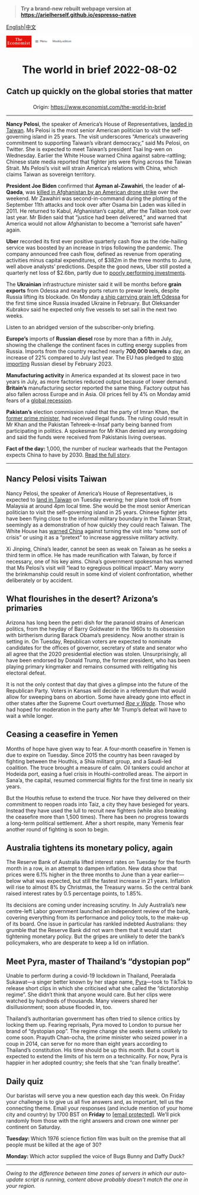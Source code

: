 > **Try a brand-new rebuilt webpage version at https://arielherself.github.io/espresso-native**

[English](https://github.com/arielherself/espresso/blob/main/README.md)|[中文](https://github-com.translate.goog/arielherself/espresso/blob/main/README.md?_x_tr_sl=en&_x_tr_tl=zh-CN&_x_tr_hl=zh-CN&_x_tr_pto=wapp)



![The Economist](menubar.png)

# <p align="center">The world in brief 2022-08-02</p>

## <p align="center">Catch up quickly on the global stories that matter</p>

<p align="center">Origin: <a href="https://www.economist.com/the-world-in-brief">https://www.economist.com/the-world-in-brief</a><hr>

<strong>Nancy Pelosi</strong>, the speaker of America’s House of Representatives, [landed in Taiwan](https://www.economist.com/leaders/2022/08/02/nancy-pelosis-trip-to-taiwan-highlights-americas-incoherent-strategy). Ms Pelosi is the most senior American politician to visit the self-governing island in 25 years. The visit underscores “America’s unwavering commitment to supporting Taiwan’s vibrant democracy,” said Ms Pelosi, on Twitter. She is expected to meet Taiwan’s president Tsai Ing-wen on Wednesday. Earlier the White House warned China against sabre-rattling; Chinese state media reported that fighter jets were flying across the Taiwan Strait. Ms Pelosi’s visit will strain America’s relations with China, which claims Taiwan as sovereign territory.

<strong>President Joe Biden </strong>confirmed that <strong>Ayman al-Zawahiri</strong>, the leader of <strong>al-Qaeda</strong>, was [killed in Afghanistan by an American drone strike](https://www.economist.com/asia/2022/08/02/the-death-of-al-qaedas-leader-may-not-halt-a-jihadist-resurgence) over the weekend. Mr Zawahiri was second-in-command during the plotting of the September 11th attacks and took over after Osama bin Laden was killed in 2011. He returned to Kabul, Afghanistan’s capital, after the Taliban took over last year. Mr Biden said that “justice had been delivered,” and warned that America would not allow Afghanistan to become a “terrorist safe haven” again.

<strong>Uber</strong> recorded its first ever positive quarterly cash flow as the ride-hailing service was boosted by an increase in trips following the pandemic. The company announced free cash flow, defined as revenue from operating activities minus capital expenditures, of $382m in the three months to June, well above analysts’ predictions. Despite the good news, Uber still posted a quarterly net loss of $2.6bn, partly due to [poorly performing investments](https://www.economist.com/business/2021/02/20/why-chinas-didi-can-succeed-where-uber-has-struggled).

The <strong>Ukrainian</strong> infrastructure minister said it will be months before <strong>grain exports</strong> from Odessa and nearby ports return to prewar levels, despite Russia lifting its blockade. On Monday [a ship carrying grain left Odessa](https://www.economist.com/europe/2022/08/01/the-first-grain-ship-leaves-odessa-under-a-un-brokered-deal) for the first time since Russia invaded Ukraine in February. But Oleksander Kubrakov said he expected only five vessels to set sail in the next two weeks. 

Listen to an abridged version of the subscriber-only briefing.

<strong>Europe’s</strong> imports of <strong>Russian diesel</strong> rose by more than a fifth in July, showing the challenge the continent faces in cutting energy supplies from Russia. Imports from the country reached nearly <strong>700,000 barrels </strong>a day, an increase of 22% compared to July last year. The EU has pledged to [stop importing](https://www.economist.com/finance-and-economics/2022/05/31/why-the-oil-price-is-spiking-again) Russian diesel by February 2023.

<strong>Manufacturing activity</strong> in America expanded at its slowest pace in two years in July, as more factories reduced output because of lower demand. <strong>Britain’s</strong> manufacturing sector reported the same thing. Factory output has also fallen across Europe and in Asia. Oil prices fell by 4% on Monday amid fears of a [global recession](https://www.economist.com/finance-and-economics/2022/07/24/why-it-is-too-early-to-say-the-world-economy-is-in-recession).

<strong>Pakistan’s</strong> election commission ruled that the party of Imran Khan, the [former prime minister](https://www.economist.com/asia/2022/06/02/imran-khan-is-jeopardising-pakistans-attempts-to-fix-its-economy), had received illegal funds. The ruling could result in Mr Khan and the Pakistan Tehreek-e-Insaf party being banned from participating in politics. A spokesman for Mr Khan denied any wrongdoing and said the funds were received from Pakistanis living overseas.

<strong>Fact of the day: </strong>1,000, the number of nuclear warheads that the Pentagon expects China to have by 2030. [Read the full story](https://www.economist.com/united-states/2022/07/31/will-the-ukraine-war-ring-the-knell-for-nuclear-arms-control).

----------

## Nancy Pelosi visits Taiwan

Nancy Pelosi, the speaker of America’s House of Representatives, is expected to [land in Taiwan](https://www.economist.com/leaders/2022/08/02/nancy-pelosis-trip-to-taiwan-highlights-an-incoherent-strategy) on Tuesday evening; her plane took off from Malaysia at around 4pm local time. She would be the most senior American politician to visit the self-governing island in 25 years. Chinese fighter jets have been flying close to the informal military boundary in the Taiwan Strait, seemingly as a demonstration of how quickly they could reach Taiwan. The White House has [warned China](https://www.economist.com/china/2022/07/21/talk-of-nancy-pelosi-visiting-taiwan-angers-china) against turning the visit into “some sort of crisis” or using it as a “pretext” to increase aggressive military activity.

Xi Jinping, China’s leader, cannot be seen as weak on Taiwan as he seeks a third term in office. He has made reunification with Taiwan, by force if necessary, one of his key aims. China’s government spokesman has warned that Ms Pelosi’s visit will “lead to egregious political impact”. Many worry the brinkmanship could result in some kind of violent confrontation, whether deliberately or by accident.

## What flourishes in the desert? Arizona’s primaries

Arizona has long been the petri dish for the paranoid strains of American politics, from the heyday of Barry Goldwater in the 1960s to its obsession with birtherism during Barack Obama’s presidency. Now another strain is setting in. On Tuesday, Republican voters are expected to nominate candidates for the offices of governor, secretary of state and senator who all agree that the 2020 presidential election was stolen. Unsurprisingly, all have been endorsed by Donald Trump, the former president, who has been playing primary kingmaker and remains consumed with relitigating his electoral defeat.

It is not the only contest that day that gives a glimpse into the future of the Republican Party. Voters in Kansas will decide in a referendum that would allow for sweeping bans on abortion. Some have already gone into effect in other states after the Supreme Court overturned [<em>Roe v Wade</em>](https://www.economist.com/united-states/2022/06/26/the-fallout-from-overturning-roe). Those who had hoped for moderation in the party after Mr Trump’s defeat will have to wait a while longer.

## Ceasing a ceasefire in Yemen

Months of hope have given way to fear. A four-month ceasefire in Yemen is due to expire on Tuesday. Since 2015 the country has been ravaged by fighting between the Houthis, a Shia militant group, and a Saudi-led coalition. The truce brought a measure of calm. Oil tankers could anchor at Hodeida port, easing a fuel crisis in Houthi-controlled areas. The airport in Sana’a, the capital, resumed commercial flights for the first time in nearly six years.

But the Houthis refuse to extend the truce. Nor have they delivered on their commitment to reopen roads into Taiz, a city they have besieged for years. Instead they have used the lull to recruit new fighters (while also breaking the ceasefire more than 1,500 times). There has been no progress towards a long-term political settlement. After a short respite, many Yemenis fear another round of fighting is soon to begin.

## Australia tightens its monetary policy, again

The Reserve Bank of Australia lifted interest rates on Tuesday for the fourth month in a row, in an attempt to dampen inflation. New data show that prices were 6.1% higher in the three months to June than a year earlier—below what was expected, but still the fastest increase in 21 years. Inflation will rise to almost 8% by Christmas, the Treasury warns. So the central bank raised interest rates by 0.5 percentage points, to 1.85%.

Its decisions are coming under increasing scrutiny. In July Australia’s new centre-left Labor government launched an independent review of the bank, covering everything from its performance and policy tools, to the make-up of its board. One issue in particular has rankled indebted Australians: they grumble that the Reserve Bank did not warn them that it would start tightening monetary policy. But the gripes are unlikely to deter the bank’s policymakers, who are desperate to keep a lid on inflation.

## Meet Pyra, master of Thailand’s “dystopian pop”

Unable to perform during a covid-19 lockdown in Thailand, Peeralada Sukawat—a singer better known by her stage name, [Pyra](https://www.economist.com/culture/2022/07/28/a-thai-pop-star-uses-her-music-to-critique-her-homeland)—took to TikTok to release short clips in which she criticised what she called the “dictatorship regime”. She didn’t think that anyone would care. But her clips were watched by hundreds of thousands. Many viewers shared her disillusionment; soon abuse flooded in, too. 

Thailand’s authoritarian government has often tried to silence critics by locking them up. Fearing reprisals, Pyra moved to London to pursue her brand of “dystopian pop”. The regime change she seeks seems unlikely to come soon. Prayuth Chan-ocha, the prime minister who seized power in a coup in 2014, can serve for no more than eight years according to Thailand’s constitution. His time should be up this month. But a court is expected to extend the limits of his term on a technicality. For now, Pyra is happier in her adopted country; she feels that she “can finally breathe”.

## Daily quiz

Our baristas will serve you a new question each day this week. On Friday your challenge is to give us all five answers and, as important, tell us the connecting theme. Email your responses (and include mention of your home city and country) by 1700 BST on <strong>Friday</strong> to [<span class="__cf_email__" data-cfemail="de8fabb7a49badaeacbbadadb19ebbbdb1b0b1b3b7adaaf0bdb1b3">[email&#160;protected]</span>](https://mail.google.com/mail/?view=cm&amp;fs=1&amp;tf=1&amp;to=QuizEspresso@economist.com). We’ll pick randomly from those with the right answers and crown one winner per continent on Saturday.

<strong>Tuesday: </strong>Which 1976 science fiction film was built on the premise that all people must be killed at the age of 30?

<strong>Monday: </strong>Which actor supplied the voice of Bugs Bunny and Daffy Duck?

----------

*Owing to the difference between time zones of servers in which our auto-update script is running, content above probably doesn't match the one in your region.*
